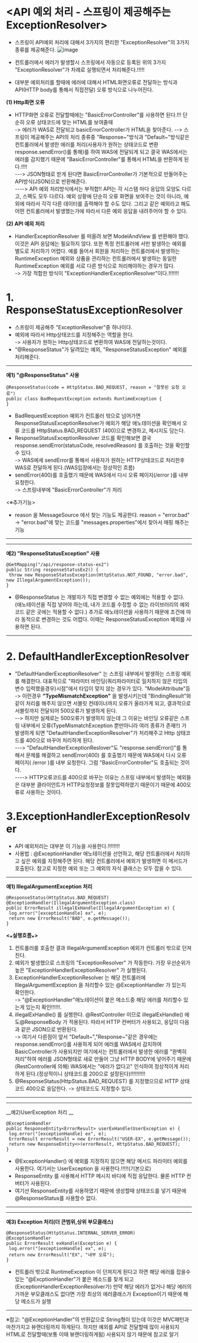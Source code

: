 __<API 예외 처리 - 스프링이 제공해주는 ExceptionResolver>__
============================================================
- 스프링이 API예외 처리에 대해서 3가지의 편리한 "ExceptionResolver"의 3가지 종류를 제공해준다.
![image](https://user-images.githubusercontent.com/96917871/167300735-e7b9da97-a091-47fd-99b4-56f9f426f2d4.png)
- 컨트롤러에서 에러가 발생할시 스프링에서 자동으로 등록된 위의 3가지 "ExceptionResolver"가 차례로 실행되면서 처리해준다.!!!!!

- 대부분 예외처리를 할때에 에러에 대해서 HTML화면오류로 전달하는 방식과 API(HTTP body를 통해서 직접전달) 오류 방식으로 나누어진다.       
     
__(1) Http화면 오류__
- HTTP화면 오류로 전달할때에는 "BasicErrorController"를 사용하면 된다.!!! 단순히 오류 상태코드에 맞는 HTML를 보여줄때   
-> 에러가 WAS로 전달되고 basicErrorController가 HTML을 찾아준다.
--> 스프링이 제공해주는 API의 처리 종류중 "Response~"방식과 "Default~"방식같은 컨트롤러에서 발생한 에러를 처리(사용자가 원하는 상태코드로 변환 response.sendError()를 통해)를 하여 WAS에 전달되게 되고 결국 WAS에서는 에러를 감지했기 때문에 "BasicErrorController"를 통해서 HTML을 반환하게 된다.!!!!       
---> JSON형태로 받게 된다면 BasicErrorController가 기본적으로 만들어주는 API방식(JSON)으로 반환해준다.       
----> API 예외 처리방식에서는 부적합!! API는 각 시스템 마다 응답의 모양도 다르고, 스펙도 모두 다르다. 예외 상황에 단순히 오류 화면을
보여주는 것이 아니라, 예외에 따라서 각각 다른 데이터를 출력해야 할 수도 있다. 그리고 같은 예외라고 해도 어떤 컨트롤러에서 발생했는가에 따라서 다른 예외 응답을 내려주어야 할 수 있다.            
 

__(2) API 예외 처리__
- HandlerExceptionResolver 를 떠올려 보면 ModelAndView 를 반환해야 했다. 이것은 API 응답에는 필요하지 않다. 또한 특정 컨트롤러에 서만 발생하는 예외를 별도로 처리하기 어렵다. 예를 들어서 회원을 처리하는 컨트롤러에서 발생하는 RuntimeException 예외와 상품을 관리하는 컨트롤러에서 발생하는 동일한 RuntimeException 예외를 서로 다른 방식으로 처리해야하는 경우가 많다.    
-> 가장 적합한 방식이 "ExceptionHandlerExceptionResolver"이다.!!!!!!!              




__1. ResponseStatusExceptionResolver__
========================================
- 스프링이 제공해주 "ExceptionResolver"중 하나이다.
- 예외에 따라서 Http상태코드를 지정해주는 역할을 한다.        
-> 사용자가 원하는 Http상태코드로 변환하여 WAS에 전달하는것이다.              
- "@ResponseStatus"가 달려있는 예외, "ResponseStatusException" 예외를 처리해준다.

------------------------------
__예1) "@ResponseStatus" 사용__
```
@ResponseStatus(code = HttpStatus.BAD_REQUEST, reason = "잘못된 요청 오류")
public class BadRequestException extends RuntimeException {
}
```
- BadRequestException 예외가 컨트롤러 밖으로 넘어가면 ResponseStatusExceptionResolver가 예외가 해당 애노테이션을 확인해서 오류 코드를 HttpStatus.BAD_REQUEST (400)으로 변경하고, 메시지도 담는다.
- ResponseStatusExceptionResolver 코드를 확인해보면 결국 response.sendError(statusCode, resolvedReason) 를 호출하는 것을 확인할 수 있다.            
-> WAS에세 sendError를 통해서 사용자가 원하는 HTTP상태코드로 처리한후 WAS로 전달하게 된다.(WAS입장에서는 정상적인 흐름)          
- sendError(400)를 호출했기 때문에 WAS에서 다시 오류 페이지(/error )를 내부 요청한다.           
-> 스프링내부에 "BasicErrorController"가 처리           


<※추가기능>
- reason 을 MessageSource 에서 찾는 기능도 제공한다. reason = "error.bad"
-> "error.bad"에 맞는 코드를 "messages.properties"에서 찾아서 매핑 해주는 기능
-------------------------------

----------------------------
__예2) "ResponseStatusException" 사용__
```
@GetMapping("/api/response-status-ex2")
public String responseStatusEx2() {
 throw new ResponseStatusException(HttpStatus.NOT_FOUND, "error.bad", new IllegalArgumentException());
}
```
- @ResponseStatus 는 개발자가 직접 변경할 수 없는 예외에는 적용할 수 없다. (애노테이션을 직접 넣어야 하는데, 내가 코드를 수정할 수 없는 라이브러리의 예외 코드 같은 곳에는 적용할 수 없다.) 추가로 애노테이션을 사용하기 때문에 조건에 따라 동적으로 변경하는 것도 어렵다. 이때는 ResponseStatusException 예외를 사용하면 된다.    
--------------------------------------------------------


__2. DefaultHandlerExceptionResolver__
========================================
- "DefaultHandlerExceptionResolver" 는 스프링 내부에서 발생하는 스프링 예외를 해결한다. 대표적으로 "파라미터 바인딩(쿼리파라미터로 일치하지 않은 타입의 변수 입력했을경우)시점"에서 타입이 맞지 않는 경우가 있다. "ModelAttribute"등       
-> 이런경우 __"TypeMismatchException"__ 을 발생시키는데 "BindingResult"와 같이 처리를 해주지 않으면 서블릿 컨테이너까지 오류가 올라가게 되고, 결과적으로 서블릿까지 전달되어 500오류가 발생하게 된다.    
--> 하지만 실제로는 500오류가 발생하지 않는데 그 이유는 바인딩 오류같은 스프링 내부에서 오류(TypeMismatchException 뿐만아니라 여러  종류가 존재!!) 가 발생하게 되면 "DefaultHandlerExceptionResolver"가 처리해주고 Http 상태코드를 400으로 바꾸어 처리하게 된다.     
---> "DefaultHandlerExceptionReslover"도 "response.sendError()"를 통해서 문제를 해결하고 sendError(400) 를 호출했기 때문에 WAS에서 다시 오류 페이지( /error )를 내부 요청한다. 그럼 "BasicErrorController"도 호출되는 것이다.        
----> HTTP오류코드를 400으로 바꾸는 이유는 스프링 내부에서 발생하는 예외들은 대부분 클라이언트가 HTTP요청정보를 잘못입력하였기 때문이기 때문에 400오류로 사용하는 것이다.

__3.ExceptionHandlerExceptionResolver__
=================================
- API 예외처리는 대부분 이 기능을 사용한다.!!!!!!!!      
- 사용법 : @ExceptionHandler 애노테이션을 선언하고, 해당 컨트롤러에서 처리하고 싶은 예외를 지정해주면 된다. 해당 컨트롤러에서 예외가 발생하면 이 메서드가 호출된다. 참고로 지정한 예외 또는 그 예외의 자식 클래스는 모두 잡을 수 있다.     

---------------------------------------------
__예1) IllegalArgumentException 처리__
```
@ResponseStatus(HttpStatus.BAD_REQUEST)
@ExceptionHandler(IllegalArgumentException.class)
public ErrorResult illegalExHandle(IllegalArgumentException e) {
 log.error("[exceptionHandle] ex", e);
 return new ErrorResult("BAD", e.getMessage());
}
```
__<⁎실행흐름⁎>__
1) 컨트롤러를 호출한 결과 IllegalArgumentException 예외가 컨트롤러 밖으로 던져진다.
2) 예외가 발생했으로 스프링의 "ExceptionResolver" 가 작동한다. 가장 우선순위가 높은 "ExceptionHandlerExceptionResolver" 가 실행된다.
3) ExceptionHandlerExceptionResolver 는 해당 컨트롤러에 IllegalArgumentException 을 처리할수 있는 @ExceptionHandler 가 있는지 확인한다.   
   -> "@ExceptionHandler"애노테이션이 붙은 메소드중 해당 에러를 처리할수 있는게 있는지 확인!!!!!!.        
4) illegalExHandle() 를 실행한다. @RestController 이므로 illegalExHandle() 에도@ResponseBody 가 적용된다. 따라서 HTTP 컨버터가 사용되고, 응답이 다음과 같은 JSON으로 반환된다.   
   -> 여기서 다른점이 앞서 "Default~","Response~"같은 경우에는 response.sendError()를 사용하게 되어 에러를 WAS에서 감지하여 BasicController가 사용되지만 여기에서는 컨트롤러에서 발생한 에러를 "완벽히 처리"하여 에러를 JSON형태로 새로 만들어 그냥 HTTP BODY에 넣어주기 때문에(RestController에 의해) WAS에서는 "에러가 없다고" 인식하여 정상적이게 처리하게 된다.(정상적이니 상태코드를 200으로 설정된다)!!!!!!!!!!
5) @ResponseStatus(HttpStatus.BAD_REQUEST) 를 지정했으므로 HTTP 상태 코드 400으로 응답한다. -> 상태코드도 지정할수 있다.
--------------------------------------------------------------------

---------------------------------------
__예2)UserException 처리 __
```
@ExceptionHandler
public ResponseEntity<ErrorResult> userExHandle(UserException e) {
 log.error("[exceptionHandle] ex", e);
 ErrorResult errorResult = new ErrorResult("USER-EX", e.getMessage());
 return new ResponseEntity<>(errorResult, HttpStatus.BAD_REQUEST);
}
```
- @ExceptionHandler() 에 예외를 지정하지 않으면 해당 메서드 파라미터 예외를 사용한다. 여기서는 UserException 을 사용한다.!!!!!(기본으로)
- ResponseEntity 를 사용해서 HTTP 메시지 바디에 직접 응답한다. 물론 HTTP 컨버터가 사용된다.
- 여기선 ResponseEntity를 사용하였기 때문에 생성할때 상태코드를 넣기 때문에 @ResponseStatus를 사용할수 없다.
-------------------------------------------

----------------------------------------
__예3) Exception 처리(더 큰범위,상위 부모클래스)__
```
@ResponseStatus(HttpStatus.INTERNAL_SERVER_ERROR)
@ExceptionHandler
public ErrorResult exHandle(Exception e) {
 log.error("[exceptionHandle] ex", e);
 return new ErrorResult("EX", "내부 오류");
}
```
- 컨트롤러 밖으로 RuntimeException 이 던져지게 된다고 하면 해당 에러를 잡을수 있는 "@ExcptionHandler"가 붙은 메소드를 찾게 되고(ExceptionHandlerExceptionResolver가) 만약 해당 에러가 없거나 해당 에러의 가까운 부모클래스도 없다면 가장 최상의 에러클래스가 Exception이기 때문에 해당 메소드가 실행
--------------------------------------------------------------

 ※참고: "@ExceptionHandler"의 반환값으로 String형이 있는데 이것은 MVC패턴과 마찬가지고 뷰랜더링까지 하게된다. 하지만 예외를 API로 전달할때 많이 사용되지 HTML로 전달할때(보통 이때 뷰랜더링하게됨) 사용되지 않기 때문에 참고로 알기




